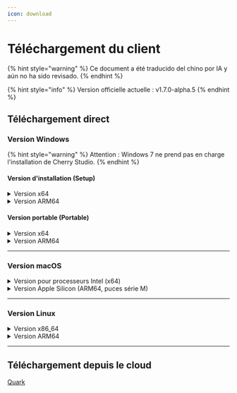 ```yaml
---
icon: download
---
```

# Téléchargement du client


{% hint style="warning" %}
Ce document a été traducido del chino por IA y aún no ha sido revisado.
{% endhint %}




{% hint style="info" %}
Version officielle actuelle : v1.7.0-alpha.5
{% endhint %}

## Téléchargement direct

### Version Windows

{% hint style="warning" %}
Attention : Windows 7 ne prend pas en charge l'installation de Cherry Studio.
{% endhint %}

#### Version d'installation (Setup)

<details>

<summary>Version x64</summary>

Liens principaux :

【[Site officiel de Cherry Studio](https://cherry-ai.com/download)】 【[GitHub](https://github.com/CherryHQ/cherry-studio/releases/download/v1.7.0-alpha.5/Cherry-Studio-1.7.0-alpha.5-x64-setup.exe)】

Liens alternatifs :

【[Ligne 1](https://download-cf.ocoolai.com/https://github.com/CherryHQ/cherry-studio/releases/download/v1.7.0-alpha.5/Cherry-Studio-1.7.0-alpha.5-x64-setup.exe)】 【[Ligne 2](https://download.ocoolai.com/https://github.com/CherryHQ/cherry-studio/releases/download/v1.7.0-alpha.5/Cherry-Studio-1.7.0-alpha.5-x64-setup.exe)】 【[Ligne 3](https://download.ocoolai.online/https://github.com/CherryHQ/cherry-studio/releases/download/v1.7.0-alpha.5/Cherry-Studio-1.7.0-alpha.5-x64-setup.exe)】

</details>

<details>

<summary>Version ARM64</summary>

Liens principaux :

【[Site officiel de Cherry Studio](https://cherry-ai.com/download)】 【[GitHub](https://github.com/CherryHQ/cherry-studio/releases/download/v1.7.0-alpha.5/Cherry-Studio-1.7.0-alpha.5-arm64-setup.exe)】

Liens alternatifs :

【[Ligne 1](https://download-cf.ocoolai.com/https://github.com/CherryHQ/cherry-studio/releases/download/v1.7.0-alpha.5/Cherry-Studio-1.7.0-alpha.5-arm64-setup.exe)】 【[Ligne 2](https://download.ocoolai.com/https://github.com/CherryHQ/cherry-studio/releases/download/v1.7.0-alpha.5/Cherry-Studio-1.7.0-alpha.5-arm64-setup.exe)】 【[Ligne 3](https://download.ocoolai.online/https://github.com/CherryHQ/cherry-studio/releases/download/v1.7.0-alpha.5/Cherry-Studio-1.7.0-alpha.5-arm64-setup.exe)】

</details>

#### Version portable (Portable)

<details>

<summary>Version x64</summary>

Liens principaux :

【[Site officiel de Cherry Studio](https://cherry-ai.com/download)】 【[GitHub](https://github.com/CherryHQ/cherry-studio/releases/download/v1.7.0-alpha.5/Cherry-Studio-1.7.0-alpha.5-x64-portable.exe)】

Liens alternatifs :

【[Ligne 1](https://download-cf.ocoolai.com/https://github.com/CherryHQ/cherry-studio/releases/download/v1.7.0-alpha.5/Cherry-Studio-1.7.0-alpha.5-x64-portable.exe)】 【[Ligne 2](https://download.ocoolai.com/https://github.com/CherryHQ/cherry-studio/releases/download/v1.7.0-alpha.5/Cherry-Studio-1.7.0-alpha.5-x64-portable.exe)】 【[Ligne 3](https://download.ocoolai.online/https://github.com/CherryHQ/cherry-studio/releases/download/v1.7.0-alpha.5/Cherry-Studio-1.7.0-alpha.5-x64-portable.exe)】

</details>

<details>

<summary>Version ARM64</summary>

Liens principaux :

【[Site officiel de Cherry Studio](https://cherry-ai.com/download)】 【[GitHub](https://github.com/CherryHQ/cherry-studio/releases/download/v1.7.0-alpha.5/Cherry-Studio-1.7.0-alpha.5-arm64-portable.exe)】

Liens alternatifs :

【[Ligne 1](https://download-cf.ocoolai.com/https://github.com/CherryHQ/cherry-studio/releases/download/v1.7.0-alpha.5/Cherry-Studio-1.7.0-alpha.5-arm64-portable.exe)】 【[Ligne 2](https://download.ocoolai.com/https://github.com/CherryHQ/cherry-studio/releases/download/v1.7.0-alpha.5/Cherry-Studio-1.7.0-alpha.5-arm64-portable.exe)】 【[Ligne 3](https://download.ocoolai.online/https://github.com/CherryHQ/cherry-studio/releases/download/v1.7.0-alpha.5/Cherry-Studio-1.7.0-alpha.5-arm64-portable.exe)】

</details>

***

### Version macOS

<details>

<summary>Version pour processeurs Intel (x64)</summary>

Liens principaux :

【[Site officiel de Cherry Studio](https://cherry-ai.com/download)】 【[GitHub](https://github.com/CherryHQ/cherry-studio/releases/download/v1.7.0-alpha.5/Cherry-Studio-1.7.0-alpha.5-x64.dmg)】

Liens alternatifs :

【[Ligne 1](https://download-cf.ocoolai.com/https://github.com/CherryHQ/cherry-studio/releases/download/v1.7.0-alpha.5/Cherry-Studio-1.7.0-alpha.5.dmg)】 【[Ligne 2](https://download.ocoolai.com/https://github.com/CherryHQ/cherry-studio/releases/download/v1.7.0-alpha.5/Cherry-Studio-1.7.0-alpha.5-x64.dmg)】 【[Ligne 3](https://download.ocoolai.online/https://github.com/CherryHQ/cherry-studio/releases/download/v1.7.0-alpha.5/Cherry-Studio-1.7.0-alpha.5-x64.dmg)】

</details>

<details>

<summary>Version Apple Silicon (ARM64, puces série M)</summary>

Liens principaux :

【[Site officiel de Cherry Studio](https://cherry-ai.com/download)】 【[GitHub](https://github.com/CherryHQ/cherry-studio/releases/download/v1.7.0-alpha.5/Cherry-Studio-1.7.0-alpha.5-arm64.dmg)】

Liens alternatifs :

【[Ligne 1](https://download-cf.ocoolai.com/https://github.com/CherryHQ/cherry-studio/releases/download/v1.7.0-alpha.5/Cherry-Studio-1.7.0-alpha.5-arm64.dmg)】 【[Ligne 2](https://download.ocoolai.com/https://github.com/CherryHQ/cherry-studio/releases/download/v1.7.0-alpha.5/Cherry-Studio-1.7.0-alpha.5-arm64.dmg)】 【[Ligne 3](https://download.ocoolai.online/https://github.com/CherryHQ/cherry-studio/releases/download/v1.7.0-alpha.5/Cherry-Studio-1.7.0-alpha.5-arm64.dmg)】

</details>

***

### Version Linux

<details>

<summary>Version x86_64</summary>

Liens principaux :

【[Site officiel de Cherry Studio](https://cherry-ai.com/download)】 【[GitHub](https://github.com/CherryHQ/cherry-studio/releases/download/v1.7.0-alpha.5/Cherry-Studio-1.7.0-alpha.5-x86_64.AppImage)】

Liens alternatifs :

【[Ligne 1](https://download-cf.ocoolai.com/https://github.com/CherryHQ/cherry-studio/releases/download/v1.7.0-alpha.5/Cherry-Studio-1.7.0-alpha.5-x86_64.AppImage)】 【[Ligne 2](https://download.ocoolai.com/https://github.com/CherryHQ/cherry-studio/releases/download/v1.7.0-alpha.5/Cherry-Studio-1.7.0-alpha.5-x86_64.AppImage)】 【[Ligne 3](https://download.ocoolai.online/https://github.com/CherryHQ/cherry-studio/releases/download/v1.7.0-alpha.5/Cherry-Studio-1.7.0-alpha.5-x86_64.AppImage)】

</details>

<details>

<summary>Version ARM64</summary>

Liens principaux :

【[Site officiel de Cherry Studio](https://cherry-ai.com/download)】 【[GitHub](https://github.com/CherryHQ/cherry-studio/releases/download/v1.7.0-alpha.5/Cherry-Studio-1.7.0-alpha.5-arm64.AppImage)】

Liens alternatifs :

【[Ligne 1](https://download-cf.ocoolai.com/https://github.com/CherryHQ/cherry-studio/releases/download/v1.7.0-alpha.5/Cherry-Studio-1.7.0-alpha.5-arm64.AppImage)】 【[Ligne 2](https://download.ocoolai.com/https://github.com/CherryHQ/cherry-studio/releases/download/v1.7.0-alpha.5/Cherry-Studio-1.7.0-alpha.5-arm64.AppImage)】 【[Ligne 3](https://download.ocoolai.online/https://github.com/CherryHQ/cherry-studio/releases/download/v1.7.0-alpha.5/Cherry-Studio-1.7.0-alpha.5-arm64-AppImage)】

</details>

***

## Téléchargement depuis le cloud

[Quark](https://pan.quark.cn/s/4044324d0ecd#/list/share)